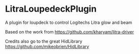 # LitraLoupedeckPlugin
A plugin for loupdeck to control Logitechs Litra glow and beam

Based on the work from https://github.com/kharyam/litra-driver

Credits also go to the great HidLibrary https://github.com/mikeobrien/HidLibrary

